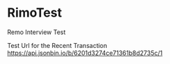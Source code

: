 # RimoTest
Remo Interview Test

Test Url for the Recent Transaction
https://api.jsonbin.io/b/6201d3274ce71361b8d2735c/1
